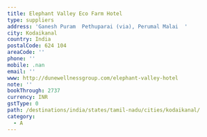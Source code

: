 ```yaml
---
title: Elephant Valley Eco Farm Hotel
type: suppliers
address: 'Ganesh Puram  Pethuparai (via), Perumal Malai  '
city: Kodaikanal
country: India
postalCode: 624 104
areaCode: ''
phone: ''
mobile: .nan
email: ''
www: http://dunewellnessgroup.com/elephant-valley-hotel
note: ''
bookThrough: 2737
currency: INR
gstType: 0
path: /destinations/india/states/tamil-nadu/cities/kodaikanal/
category:
  - A
---
```



